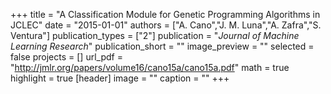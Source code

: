 +++
title = "A Classification Module for Genetic Programming Algorithms in JCLEC"
date = "2015-01-01"
authors = ["A. Cano","J. M. Luna","A. Zafra","S. Ventura"]
publication_types = ["2"]
publication = "_Journal of Machine Learning Research_"
publication_short = ""
image_preview = ""
selected = false
projects = []
url_pdf = "http://jmlr.org/papers/volume16/cano15a/cano15a.pdf"
math = true
highlight = true
[header]
image = ""
caption = ""
+++

